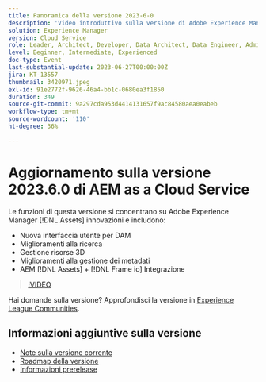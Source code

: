 ```yaml
---
title: Panoramica della versione 2023-6-0
description: 'Video introduttivo sulla versione di Adobe Experience Manager as a Cloud Service 2023.6.0Le funzioni di questa versione si concentrano sulle innovazioni Experience Manager Assets e includono: - Nuova interfaccia utente per i miglioramenti della ricerca DAM Miglioramenti della gestione delle risorse 3D Miglioramenti della gestione dei metadati AEM [!DNL Assets] + [!DNL Frame io]  Integrazione'
solution: Experience Manager
version: Cloud Service
role: Leader, Architect, Developer, Data Architect, Data Engineer, Admin, User
level: Beginner, Intermediate, Experienced
doc-type: Event
last-substantial-update: 2023-06-27T00:00:00Z
jira: KT-13557
thumbnail: 3420971.jpeg
exl-id: 91e2772f-9626-46a4-bb1c-0680ea3f1850
duration: 349
source-git-commit: 9a297cda953d4414131657f9ac84580aea0eabeb
workflow-type: tm+mt
source-wordcount: '110'
ht-degree: 36%

---
```


# Aggiornamento sulla versione 2023.6.0 di AEM as a Cloud Service


Le funzioni di questa versione si concentrano su Adobe Experience Manager [!DNL Assets] innovazioni e includono:

* Nuova interfaccia utente per DAM
* Miglioramenti alla ricerca
* Gestione risorse 3D
* Miglioramenti alla gestione dei metadati
* AEM [!DNL Assets] + [!DNL Frame io] Integrazione

>[!VIDEO](https://video.tv.adobe.com/v/3420971/?learn=on)


Hai domande sulla versione?  Approfondisci la versione in [Experience League Communities](https://adobe.ly/444zA4U).

## Informazioni aggiuntive sulla versione

* [Note sulla versione corrente](https://experienceleague.adobe.com/docs/experience-manager-cloud-service/content/release-notes/home.html?lang=it)
* [Roadmap della versione](https://experienceleague.adobe.com/docs/experience-manager-release-information/aem-release-updates/update-releases-roadmap.html?lang=it)
* [Informazioni prerelease](https://experienceleague.adobe.com/docs/experience-manager-cloud-service/content/release-notes/prerelease.html?lang=it)
